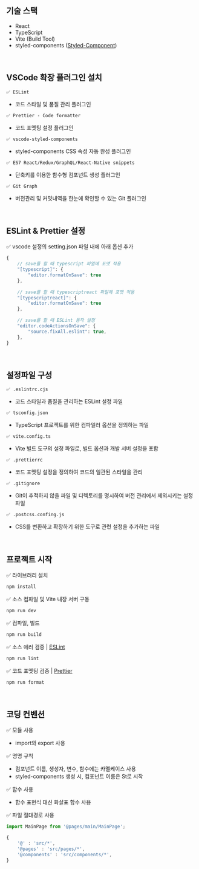 ## 기술 스택

- React
- TypeScript
- Vite (Build Tool)
- styled-components ([Styled-Component](https://styled-components.com/))

</br>

## VSCode 확장 플러그인 설치
`✅ ESLint`
- 코드 스타일 및 품질 관리 플러그인

`✅ Prettier - Code formatter`
- 코드 포멧팅 설정 플러그인

`✅ vscode-styled-components`
- styled-components CSS 속성 자동 완성 플러그인

`✅ ES7 React/Redux/GraphQL/React-Native snippets`
- 단축키를 이용한 함수형 컴포넌트 생성 플러그인

`✅ Git Graph`
- 버전관리 및 커밋내역을 한눈에 확인할 수 있는 Git 플러그인

</br>

## ESLint & Prettier 설정
✅ vscode 설정의 setting.json 파일 내에 아래 옵션 추가

```js
{
    // save를 할 때 typescript 파일에 포맷 적용
    "[typescript]": {
        "editor.formatOnSave": true
    },
    
    // save를 할 때 typescriptreact 파일에 포맷 적용
    "[typescriptreact]": {
        "editor.formatOnSave": true
    },
    
    // save를 할 때 ESLint 동작 설정
    "editor.codeActionsOnSave": {
        "source.fixAll.eslint": true,
    },
}
```
</br>

## 설정파일 구성

`✅ .eslintrc.cjs`
- 코드 스타일과 품질을 관리하는 ESLint 설정 파일

`✅ tsconfig.json`
- TypeScript 프로젝트를 위한 컴파일러 옵션을 정의하는 파일

`✅ vite.config.ts`
-  Vite 빌드 도구의 설정 파일로, 빌드 옵션과 개발 서버 설정을 포함

`✅ .prettierrc`
- 코드 포맷팅 설정을 정의하여 코드의 일관된 스타일을 관리

`✅ .gitignore`
-  Git이 추적하지 않을 파일 및 디렉토리를 명시하여 버전 관리에서 제외시키는 설정 파일

`✅ .postcss.confing.js`
-  CSS를 변환하고 확장하기 위한 도구로 관련 설정을 추가하는 파일

</br>

## 프로젝트 시작

✅ 라이브러리 설치
```js
npm install
```

✅ 소스 컴파일 및 Vite 내장 서버 구동
```js
npm run dev
```

✅ 컴파일, 빌드
```js
npm run build
```

✅ 소스 에러 검증 | [ESLint](https://eslint.org/)
```js
npm run lint
```

✅ 코드 포멧팅 검증 | [Prettier](https://prettier.io/docs/en/)
```js
npm run format
```

</br>

## 코딩 컨벤션

✅ 모듈 사용
- import와 export 사용

✅ 명명 규칙
- 컴포넌트 이름, 생성자, 변수, 함수에는 카멜케이스 사용
- styled-components 생성 시, 컴포넌트 이름은 St로 시작

✅ 함수 사용
- 함수 표현식 대신 화살표 함수 사용

✅ 파일 절대경로 사용

```js
import MainPage from '@pages/main/MainPage';

{
    '@' : 'src/*',
    '@pages' : 'src/pages/*',
    '@components' : 'src/components/*',
}
```